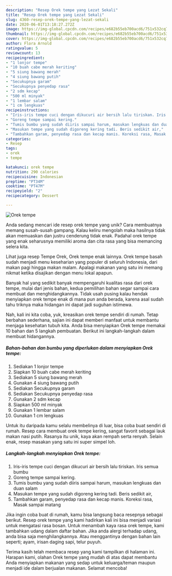 ```yaml
---
description: "Resep Orek tempe yang Lezat Sekali"
title: "Resep Orek tempe yang Lezat Sekali"
slug: 4360-resep-orek-tempe-yang-lezat-sekali
date: 2020-06-01T13:18:27.272Z
image: https://img-global.cpcdn.com/recipes/e682b55eb700acd6/751x532cq70/orek-tempe-foto-resep-utama.jpg
thumbnail: https://img-global.cpcdn.com/recipes/e682b55eb700acd6/751x532cq70/orek-tempe-foto-resep-utama.jpg
cover: https://img-global.cpcdn.com/recipes/e682b55eb700acd6/751x532cq70/orek-tempe-foto-resep-utama.jpg
author: Flora Arnold
ratingvalue: 5
reviewcount: 13
recipeingredient:
- "1 lonjor tempe"
- "10 buah cabe merah keriting"
- "5 siung bawang merah"
- "4 siung bawang putih"
- "Secukupnya garam"
- "Secukupnya penyedap rasa"
- "2 sdm kecap"
- "500 ml minyak"
- "1 lembar salam"
- "1 cm lengkuas"
recipeinstructions:
- "Iris-iris tempe cuci dengan dikucuri air bersih lalu tiriskan. Iris semua bumbu"
- "Goreng tempe sampai kering."
- "Tumis bumbu yang sudah diiris sampai harum, masukan lengkuas dan duan salam"
- "Masukan tempe yang sudah digoreng kering tadi. Beris sedikit air,"
- "Tambahkan garam, penyedap rasa dan kecap manis. Koreksi rasa, Masak sampai matang"
categories:
- Resep
tags:
- orek
- tempe

katakunci: orek tempe 
nutrition: 290 calories
recipecuisine: Indonesian
preptime: "PT34M"
cooktime: "PT47M"
recipeyield: "2"
recipecategory: Dessert

---
```



![Orek tempe](https://img-global.cpcdn.com/recipes/e682b55eb700acd6/751x532cq70/orek-tempe-foto-resep-utama.jpg)

Anda sedang mencari ide resep orek tempe yang unik? Cara membuatnya memang susah-susah gampang. Kalau keliru mengolah maka hasilnya tidak akan memuaskan dan justru cenderung tidak enak. Padahal orek tempe yang enak seharusnya memiliki aroma dan cita rasa yang bisa memancing selera kita.

Lihat juga resep Tempe Orek, Orek tempe enak lainnya. Orek tempe basah sudah menjadi menu keseharian yang populer di seluruh Indonesia, dari makan pagi hingga makan malam. Apalagi makanan yang satu ini memang nikmat ketika disajikan dengan menu lokal apapun.

Banyak hal yang sedikit banyak mempengaruhi kualitas rasa dari orek tempe, mulai dari jenis bahan, kedua pemilihan bahan segar sampai cara membuat dan menghidangkannya. Tidak usah pusing kalau hendak menyiapkan orek tempe enak di mana pun anda berada, karena asal sudah tahu triknya maka hidangan ini dapat jadi suguhan istimewa.


Nah, kali ini kita coba, yuk, kreasikan orek tempe sendiri di rumah. Tetap berbahan sederhana, sajian ini dapat memberi manfaat untuk membantu menjaga kesehatan tubuh kita. Anda bisa menyiapkan Orek tempe memakai 10 bahan dan 5 langkah pembuatan. Berikut ini langkah-langkah dalam membuat hidangannya.

<!--inarticleads1-->

##### Bahan-bahan dan bumbu yang diperlukan dalam menyiapkan Orek tempe:

1. Sediakan 1 lonjor tempe
1. Siapkan 10 buah cabe merah keriting
1. Sediakan 5 siung bawang merah
1. Gunakan 4 siung bawang putih
1. Sediakan Secukupnya garam
1. Sediakan Secukupnya penyedap rasa
1. Gunakan 2 sdm kecap
1. Siapkan 500 ml minyak
1. Gunakan 1 lembar salam
1. Gunakan 1 cm lengkuas


Untuk itu daripada kamu selalu membelinya di luar, bisa coba buat sendiri di rumah. Resep cara membuat orek tempe kering, sangat favorit sebagai lauk makan nasi putih. Rasanya itu unik, kaya akan rempah serta renyah. Selain enak, resep masakan yang satu ini super simpel loh. 

<!--inarticleads2-->

##### Langkah-langkah menyiapkan Orek tempe:

1. Iris-iris tempe cuci dengan dikucuri air bersih lalu tiriskan. Iris semua bumbu
1. Goreng tempe sampai kering.
1. Tumis bumbu yang sudah diiris sampai harum, masukan lengkuas dan duan salam
1. Masukan tempe yang sudah digoreng kering tadi. Beris sedikit air,
1. Tambahkan garam, penyedap rasa dan kecap manis. Koreksi rasa, Masak sampai matang


Jika ingin coba buat di rumah, kamu bisa langsung baca resepnya sebagai berikut. Resep orek tempe yang kami hadirkan kali ini bisa menjadi variasi untuk mengatasi rasa bosan. Untuk menambah kaya rasa orek tempe, kami tambahkan udang dalam daftar bahan. Jika anda alergi terhadap udang, anda bisa saja menghilangkannya. Atau menggantinya dengan bahan lain seperti; ayam, irisan daging sapi, telur puyuh. 

Terima kasih telah membaca resep yang kami tampilkan di halaman ini. Harapan kami, olahan Orek tempe yang mudah di atas dapat membantu Anda menyiapkan makanan yang sedap untuk keluarga/teman maupun menjadi ide dalam berjualan makanan. Selamat mencoba!
